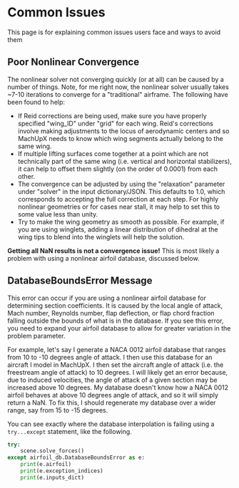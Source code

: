 # Common Issues
This page is for explaining common issues users face and ways to avoid them

## Poor Nonlinear Convergence
The nonlinear solver not converging quickly (or at all) can be caused by a number of things. Note, for me right now, the nonlinear solver usually takes ~7-10 iterations to converge for a "traditional" airframe. The following have been found to help:

* If Reid corrections are being used, make sure you have properly specified "wing_ID" under "grid" for each wing. Reid's corrections involve making adjustments to the locus of aerodynamic centers and so MachUpX needs to know which wing segments actually belong to the same wing.
* If multiple lifting surfaces come together at a point which are not technically part of the same wing (i.e. vertical and horizontal stabilizers), it can help to offset them slightly (on the order of 0.0001) from each other.
* The convergence can be adjusted by using the "relaxation" parameter under "solver" in the input dictionary/JSON. This defaults to 1.0, which corresponds to accepting the full correction at each step. For highly nonlinear geometries or for cases near stall, it may help to set this to some value less than unity.
* Try to make the wing geometry as smooth as possible. For example, if you are using winglets, adding a linear distribution of dihedral at the wing tips to blend into the winglets will help the solution.

**Getting all NaN results is not a convergence issue!** This is most likely a problem with using a nonlinear airfoil database, discussed below.

## DatabaseBoundsError Message
This error can occur if you are using a nonlinear airfoil database for determining section coefficients. It is caused by the local angle of attack, Mach number, Reynolds number, flap deflection, or flap chord fraction falling outside the bounds of what is in the database. If you see this error, you need to expand your airfoil database to allow for greater variation in the problem parameter.

For example, let's say I generate a NACA 0012 airfoil database that ranges from 10 to -10 degrees angle of attack. I then use this database for an aircraft I model in MachUpX. I then set the aircraft angle of attack (i.e. the freestream angle of attack) to 10 degrees. I will likely get an error because, due to induced velocities, the angle of attack of a given section may be increased above 10 degrees. My database doesn't know how a NACA 0012 airfoil behaves at above 10 degrees angle of attack, and so it will simply return a NaN. To fix this, I should regenerate my database over a wider range, say from 15 to -15 degrees.

You can see exactly where the database interpolation is failing using a ```try...except``` statement, like the following.

```python
try:
    scene.solve_forces()
except airfoil_db.DatabaseBoundsError as e:
    print(e.airfoil)
    print(e.exception_indices)
    print(e.inputs_dict)
```